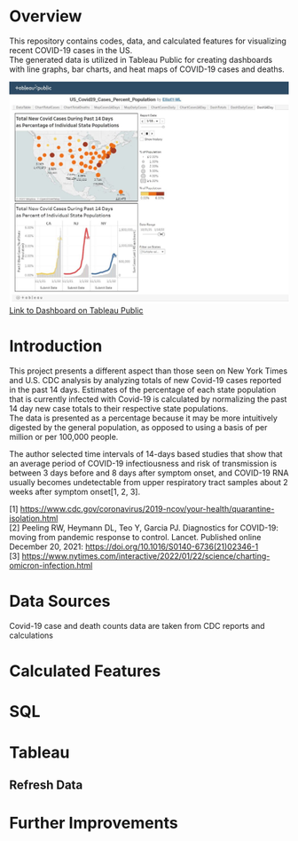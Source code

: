 # Overview
This repository contains codes, data, and calculated features for visualizing recent COVID-19 cases in the US.  
The generated data is utilized in Tableau Public for creating dashboards with line graphs, bar charts, and heat maps of COVID-19 cases and deaths.

![Tableau Dashboard](/img/CovidDashScreenShot.JPG)
[Link to Dashboard on Tableau Public](https://public.tableau.com/views/US_Covid19_Cases_Percent_Population/Dash14Day?:language=en-US&publish=yes&:display_count=n&:origin=viz_share_link)

# Introduction  
  
This project presents a different aspect than those seen on New York Times and U.S. CDC analysis by analyzing totals of new Covid-19 cases reported in the past 14 days. 
Estimates of the percentage of each state population that is currently infected with Covid-19 is calculated by normalizing the past 14 day new case totals to their respective state populations.  
The data is presented as a percentage because it may be more intuitively digested by the general population, as opposed to using a basis of per million or per 100,000 people.

The author selected time intervals of 14-days based studies that show that an average period of COVID-19 infectiousness and risk of transmission is between 3 days before and 8 days after symptom onset, 
and COVID-19 RNA usually becomes undetectable from upper respiratory tract samples about 2 weeks after symptom onset[1, 2, 3].


[1]  https://www.cdc.gov/coronavirus/2019-ncov/your-health/quarantine-isolation.html  
[2]  Peeling RW, Heymann DL, Teo Y, Garcia PJ. Diagnostics for COVID-19: moving from pandemic response to control. Lancet. Published online December 20, 2021: https://doi.org/10.1016/S0140-6736(21)02346-1  
[3]  https://www.nytimes.com/interactive/2022/01/22/science/charting-omicron-infection.html


# Data Sources
Covid-19 case and death counts data are taken from CDC reports and calculations

# Calculated Features





# SQL



# Tableau

## Refresh Data


# Further Improvements 